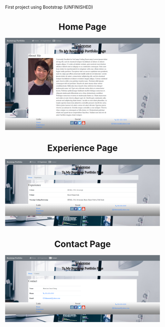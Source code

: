 First project using Bootstrap (UNFINISHED)
<h1 align="center"> Home Page </h1>

![](images/home.png)

<h1 align="center"> Experience Page </h1>

![](images/experience.png)

<h1 align="center"> Contact Page </h1>

![](images/contact.png)
